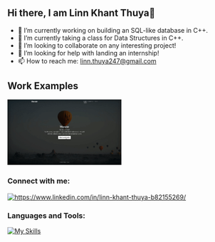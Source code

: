 ## Hi there, I am Linn Khant Thuya👋

- 🔭 I’m currently working on building an SQL-like database in C++.
- 🌱 I’m currently taking a class for Data Structures in C++.
- 👯 I’m looking to collaborate on any interesting project!
- 🤔 I’m looking for help with landing an internship!
- 📫 How to reach me: linn.thuya247@gmail.com

## Work Examples

<img src="https://github.com/linnkhant07/linnkhant07/blob/main/WanderOverview.gif" width="256" />

<h3 align="left">Connect with me:</h3>
<p align="left">
<a href="https://www.linkedin.com/in/linn-khant-thuya-b82155269/" target="blank"><img align="center" src="https://raw.githubusercontent.com/rahuldkjain/github-profile-readme-generator/master/src/images/icons/Social/linked-in-alt.svg" alt="https://www.linkedin.com/in/linn-khant-thuya-b82155269/" height="30" width="40" /></a>
</p>

<h3 align="left">Languages and Tools:</h3>

[![My Skills](https://skillicons.dev/icons?i=cpp,nodejs,js,html,css,python,arduino,matlab,mongodb)](https://skillicons.dev)
